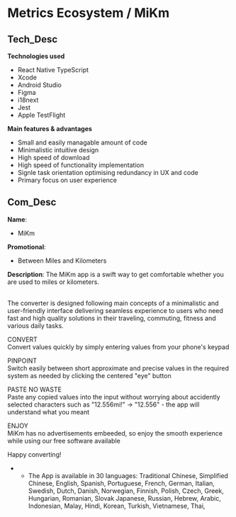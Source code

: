# __Metrics Ecosystem__ / __MiKm__ <br>

## Tech_Desc ##

__Technologies used__ <br>
- React Native TypeScript
- Xcode
- Android Studio
- Figma
- i18next
- Jest
- Apple TestFlight

__Main features & advantages__
- Small and easily managable amount of code
- Minimalistic intuitive design
- High speed of download
- High speed of functionality implementation
- Signle task orientation optimising redundancy in UX and code
- Primary focus on user experience

## Com_Desc ##

__Name__: 
- MiKm

__Promotional__:
- Between Miles and Kilometers

__Description__: 
The MiKm app is a swift way to get comfortable whether you are used to miles or kilometers. <br>

<br>The converter is designed following main concepts of a minimalistic and user-friendly interface delivering seamless experience to users who need fast and high quality solutions in their traveling, commuting, fitness and various daily tasks. <br>

CONVERT <br>Convert values quickly by simply entering values from your phone's keypad <br> 

PINPOINT <br>Switch easily between short approximate and precise values in the required system as needed by clicking the centered "eye" button <br> 

PASTE NO WASTE <br>Paste any copied values into the input without worrying about accidently selected characters such as "12.556mi!" -> "12.556" - the app will understand what you meant<br>

ENJOY <br> MiKm has no advertisements embeeded, so enjoy the smooth experience while using our free software available


Happy converting!

* * The App is available in 30 languages:
    Traditional Chinese,
    Simplified Chinese,
    English,
    Spanish,
    Portuguese,
    French,
    German,
    Italian,
    Swedish,
    Dutch,
    Danish,
    Norwegian,
    Finnish,
    Polish,
    Czech,
    Greek,
    Hungarian,
    Romanian,
    Slovak
    Japanese,
    Russian,
    Hebrew,
    Arabic,
    Indonesian,
    Malay,
    Hindi,
    Korean,
    Turkish,
    Vietnamese,
    Thai,